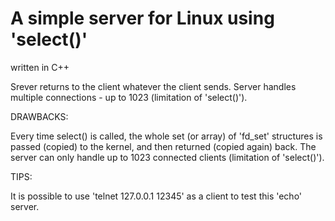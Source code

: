 # A simple server for Linux using 'select()'

written in C++

Srever returns to the client whatever the client sends.
Server handles multiple connections - up to 1023 (limitation of 'select()').


DRAWBACKS:

Every time select() is called, the whole set (or array) of 'fd_set' structures is passed (copied) to the kernel, and then returned (copied again) back.
The server can only handle up to 1023 connected clients (limitation of 'select()').


TIPS:

It is possible to use 'telnet 127.0.0.1 12345' as a client to test this 'echo' server.

